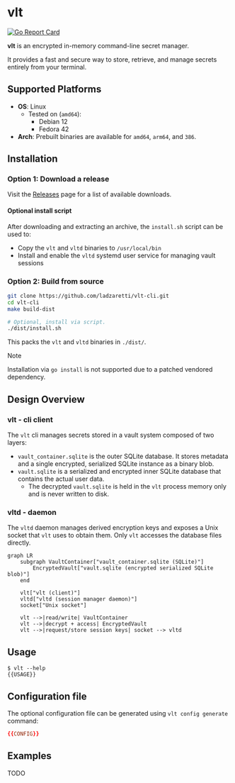 # vlt
[![Go Report Card](https://goreportcard.com/badge/github.com/ladzaretti/vlt-cli)](https://goreportcard.com/report/github.com/ladzaretti/vlt-cli)

**vlt** is an encrypted in-memory command-line secret manager.

It provides a fast and secure way to store, retrieve, and manage secrets entirely from your terminal.

## Supported Platforms

- **OS**: Linux
  - Tested on (`amd64`):
    - Debian 12
    - Fedora 42
- **Arch**: Prebuilt binaries are available for `amd64`, `arm64`, and `386`.

## Installation

### Option 1: Download a release

Visit the [Releases](https://github.com/ladzaretti/vlt-cli/releases) page for a list of available downloads.

#### Optional install script
After downloading and extracting an archive, the `install.sh` script can be used to:

- Copy the `vlt` and `vltd` binaries to `/usr/local/bin`
- Install and enable the `vltd` systemd user service for managing vault sessions

### Option 2: Build from source

```bash
git clone https://github.com/ladzaretti/vlt-cli.git
cd vlt-cli
make build-dist

# Optional, install via script.
./dist/install.sh
```
This packs the `vlt` and `vltd` binaries in `./dist/`.

>[!NOTE]
> Installation via `go install` is not supported due to a patched vendored dependency.

## Design Overview
### vlt - cli client
The `vlt` cli manages secrets stored in a vault system composed of two layers:
- `vault_container.sqlite` is the outer SQLite database. It stores metadata and a single encrypted, serialized SQLite instance as a binary blob.
- `vault.sqlite` is a serialized and encrypted inner SQLite database that contains the actual user data.
  - The decrypted `vault.sqlite` is held in the `vlt` process memory only and is never written to disk.

### vltd - daemon
The `vltd` daemon manages derived encryption keys and exposes a Unix socket that `vlt` uses to obtain them. Only `vlt` accesses the database files directly.

```mermaid
graph LR
	subgraph VaultContainer["vault_container.sqlite (SQLite)"]
        EncryptedVault["vault.sqlite (encrypted serialized SQLite blob)"]
    end

    vlt["vlt (client)"]
    vltd["vltd (session manager daemon)"]
    socket["Unix socket"]

    vlt -->|read/write| VaultContainer
    vlt -->|decrypt + access| EncryptedVault
    vlt -->|request/store session keys| socket --> vltd
```

## Usage
```console
$ vlt --help
{{USAGE}}
```

## Configuration file

The optional configuration file can be generated using `vlt config generate` command:

```toml
{{CONFIG}}
```

## Examples
TODO
